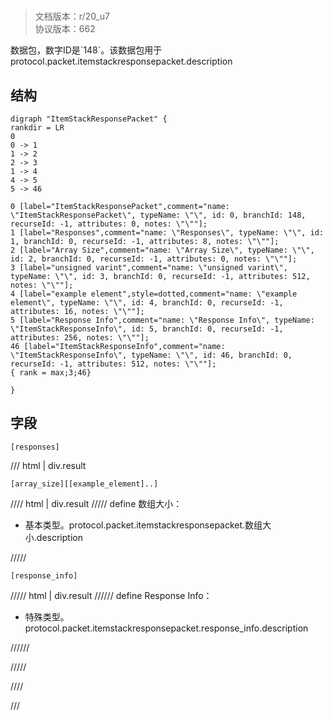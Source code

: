 # <!-- md:samp ItemStackResponsePacket -->

> 文档版本：r/20_u7<br/>协议版本：662

<!-- md:samp ItemStackResponsePacket -->数据包，数字ID是`148`。该数据包用于protocol.packet.itemstackresponsepacket.description

## 结构

```viz
digraph "ItemStackResponsePacket" {
rankdir = LR
0
0 -> 1
1 -> 2
2 -> 3
1 -> 4
4 -> 5
5 -> 46

0 [label="ItemStackResponsePacket",comment="name: \"ItemStackResponsePacket\", typeName: \"\", id: 0, branchId: 148, recurseId: -1, attributes: 0, notes: \"\""];
1 [label="Responses",comment="name: \"Responses\", typeName: \"\", id: 1, branchId: 0, recurseId: -1, attributes: 8, notes: \"\""];
2 [label="Array Size",comment="name: \"Array Size\", typeName: \"\", id: 2, branchId: 0, recurseId: -1, attributes: 0, notes: \"\""];
3 [label="unsigned varint",comment="name: \"unsigned varint\", typeName: \"\", id: 3, branchId: 0, recurseId: -1, attributes: 512, notes: \"\""];
4 [label="example element",style=dotted,comment="name: \"example element\", typeName: \"\", id: 4, branchId: 0, recurseId: -1, attributes: 16, notes: \"\""];
5 [label="Response Info",comment="name: \"Response Info\", typeName: \"ItemStackResponseInfo\", id: 5, branchId: 0, recurseId: -1, attributes: 256, notes: \"\""];
46 [label="ItemStackResponseInfo",comment="name: \"ItemStackResponseInfo\", typeName: \"\", id: 46, branchId: 0, recurseId: -1, attributes: 512, notes: \"\""];
{ rank = max;3;46}

}

```

## 字段

```title='ItemStackResponsePacket'
[responses]
```

/// html | div.result
```title='Responses'
[array_size][[example_element]..]
```

//// html | div.result
///// define
数组大小：<!-- md:samp unsigned varint -->

- 基本类型。protocol.packet.itemstackresponsepacket.数组大小.description


/////
```title='示例元素'
[response_info]
```

///// html | div.result
////// define
Response Info：[<!-- md:samp ItemStackResponseInfo -->](../types/itemstackresponseinfo.md)

- 特殊类型。protocol.packet.itemstackresponsepacket.response_info.description


//////

/////

////

///

